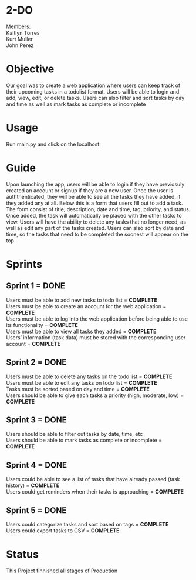 # 2-DO

Members:<br />
Kaitlyn Torres <br />
Kurt Muller<br />
John Perez

# Objective
Our goal was to create a web application where users can keep track of their upcoming tasks in a todolist format. Users will be able to login and add, view, edit, or delete tasks.
Users can also filter and sort tasks by day and time as well as mark tasks as complete or incomplete

# Usage
Run main.py and click on the localhost

# Guide
Upon launching the app, users will be able to login if they have previosuly created an account or signup if they are a new user. Once the user is auththenticated, they will be able to see all the tasks they
have added, if they added any at all. Below this is a form that users fill out to add a task. The form consist of title, description, date and time, tag, priority, and status. Once added, the task will automatically be placed
with the other tasks to view. Users will have the ability to delete any tasks that no longer need, as well as edit any part of the tasks created. Users can also sort by date and time, so the tasks that need to be completed the soonest will appear on the top.


# Sprints
## Sprint 1 = DONE
Users must be able to add new tasks to todo list = <b>COMPLETE</b> <br />
Users must be able to create an account for the web application = <b>COMPLETE</b><br />
Users must be able to log into the web application before being able to use its functionality = <b>COMPLETE</b> <br />
Users must be able to view all tasks they added = <b>COMPLETE</b> <br />
Users’ information (task data) must be stored with the corresponding user account = <b>COMPLETE</b>

## Sprint 2 = DONE
Users must be able to delete any tasks on the todo list = <b>COMPLETE</b> <br />
Users must be able to edit any tasks on todo list = <b>COMPLETE</b> <br />
Tasks must be sorted based on day and time = <b>COMPLETE</b> <br />
Users should be able to give each tasks a priority  (high, moderate, low) = <b>COMPLETE</b>

## Sprint 3 = DONE
Users should be able to filter out tasks by date, time, etc <br />
Users should be able to mark tasks as complete or incomplete  = <b>COMPLETE</b> <br />

## Sprint 4 = DONE
Users could be able to see a list of tasks that have already passed (task history) = <b>COMPLETE</b> <br />
Users could get reminders when their tasks is approaching = <b>COMPLETE</b><br />


## Sprint 5 = DONE
Users could categorize tasks and sort based on tags = <b>COMPLETE</b> <br />
Users could export tasks to CSV  = <b>COMPLETE</b><br />

# Status
This Project finnished all stages of Production
